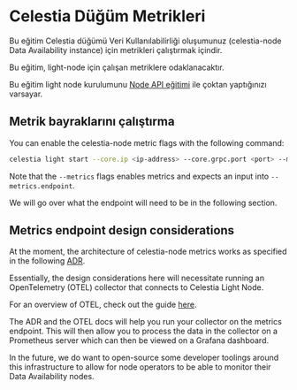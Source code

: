 # Celestia Düğüm Metrikleri

Bu eğitim Celestia düğümü Veri Kullanılabilirliği oluşumunuz (celestia-node Data Availability instance) için metrikleri çalıştırmak içindir.

Bu eğitim, light-node için çalışan metriklere odaklanacaktır.

Bu eğitim light node kurulumunu [Node API eğitimi](./node-tutorial.md) ile çoktan yaptığınızı varsayar.

## Metrik bayraklarını çalıştırma

You can enable the celestia-node metric flags with the following command:

<!-- markdownlint-disable MD013 -->
```sh
celestia light start --core.ip <ip-address> --core.grpc.port <port> --metrics --metrics.endpoint <ip-address:port>
```
<!-- markdownlint-enable MD013 -->

Note that the `--metrics` flags enables metrics and expects an input into `--metrics.endpoint`.

We will go over what the endpoint will need to be in the following section.

## Metrics endpoint design considerations

At the moment, the architecture of celestia-node metrics works as specified in the following [ADR](https://github.com/celestiaorg/celestia-node/blob/main/docs/adr/adr-010-incentivized-testnet-monitoring.md).

Essentially, the design considerations here will necessitate running an OpenTelemetry (OTEL) collector that connects to Celestia Light Node.

For an overview of OTEL, check out the guide [here](https://opentelemetry.io/docs/collector/).

The ADR and the OTEL docs will help you run your collector on the metrics endpoint. This will then allow you to process the data in the collector on a Prometheus server which can then be viewed on a Grafana dashboard.

In the future, we do want to open-source some developer toolings around this infrastructure to allow for node operators to be able to monitor their Data Availability nodes.

